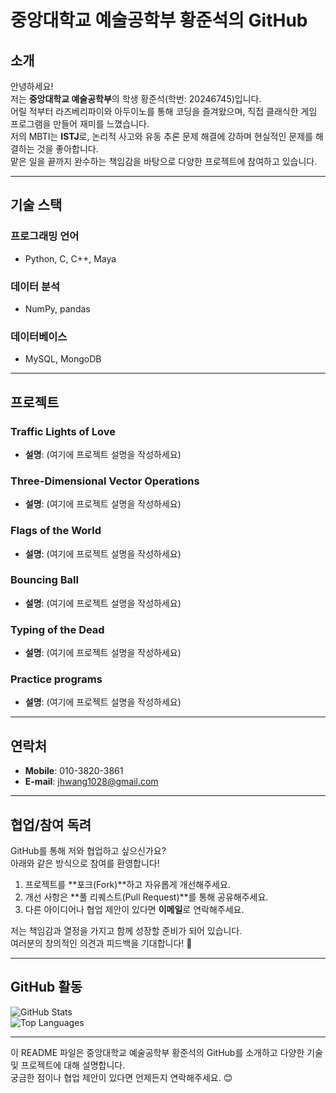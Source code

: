 # 중앙대학교 예술공학부 황준석의 GitHub

## 소개
안녕하세요!  
저는 **중앙대학교 예술공학부**의 학생 황준석(학번: 20246745)입니다.  
어릴 적부터 라즈베리파이와 아두이노를 통해 코딩을 즐겨왔으며, 직접 클래식한 게임 프로그램을 만들어 재미를 느꼈습니다.  
저의 MBTI는 **ISTJ**로, 논리적 사고와 유동 추론 문제 해결에 강하며 현실적인 문제를 해결하는 것을 좋아합니다.  
맡은 일을 끝까지 완수하는 책임감을 바탕으로 다양한 프로젝트에 참여하고 있습니다.

---

## 기술 스택
### 프로그래밍 언어
- Python, C, C++, Maya  

### 데이터 분석
- NumPy, pandas  

### 데이터베이스
- MySQL, MongoDB  

---

## 프로젝트
### Traffic Lights of Love
- **설명**: (여기에 프로젝트 설명을 작성하세요)

### Three-Dimensional Vector Operations
- **설명**: (여기에 프로젝트 설명을 작성하세요)

### Flags of the World
- **설명**: (여기에 프로젝트 설명을 작성하세요)

### Bouncing Ball
- **설명**: (여기에 프로젝트 설명을 작성하세요)

### Typing of the Dead
- **설명**: (여기에 프로젝트 설명을 작성하세요)

### Practice programs
- **설명**: (여기에 프로젝트 설명을 작성하세요)
---

## 연락처
- **Mobile**: 010-3820-3861  
- **E-mail**: jhwang1028@gmail.com  

---

## 협업/참여 독려
GitHub를 통해 저와 협업하고 싶으신가요?  
아래와 같은 방식으로 참여를 환영합니다!  
1. 프로젝트를 **포크(Fork)**하고 자유롭게 개선해주세요.  
2. 개선 사항은 **풀 리퀘스트(Pull Request)**를 통해 공유해주세요.  
3. 다른 아이디어나 협업 제안이 있다면 **이메일**로 연락해주세요.  

저는 책임감과 열정을 가지고 함께 성장할 준비가 되어 있습니다.  
여러분의 창의적인 의견과 피드백을 기대합니다! 🚀  

---

## GitHub 활동
![GitHub Stats](https://github-readme-stats.vercel.app/api?username=황준석&show_icons=true&theme=radical)  
![Top Languages](https://github-readme-stats.vercel.app/api/top-langs/?username=황준석&layout=compact&theme=radical)  

---

이 README 파일은 중앙대학교 예술공학부 황준석의 GitHub를 소개하고 다양한 기술 및 프로젝트에 대해 설명합니다.  
궁금한 점이나 협업 제안이 있다면 언제든지 연락해주세요. 😊
